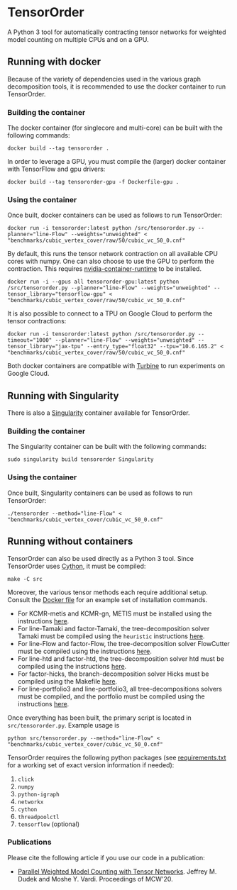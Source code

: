 # TensorOrder
A Python 3 tool for automatically contracting tensor networks for weighted model counting on multiple CPUs and on a GPU.

## Running with docker
Because of the variety of dependencies used in the various graph decomposition tools, it is recommended to use the docker container to run TensorOrder.

### Building the container
The docker container (for singlecore and multi-core) can be built with the following commands:
```
docker build --tag tensororder .
```

In order to leverage a GPU, you must compile the (larger) docker container with TensorFlow and gpu drivers:
```
docker build --tag tensororder-gpu -f Dockerfile-gpu .
```

### Using the container
Once built, docker containers can be used as follows to run TensorOrder:
```
docker run -i tensororder:latest python /src/tensororder.py --planner="line-Flow" --weights="unweighted" < "benchmarks/cubic_vertex_cover/raw/50/cubic_vc_50_0.cnf"
```

By default, this runs the tensor network contraction on all available CPU cores with numpy. One can also choose to use the GPU to perform the contraction. This requires [nvidia-container-runtime](https://nvidia.github.io/nvidia-container-runtime/) to be installed.
```
docker run -i --gpus all tensororder-gpu:latest python /src/tensororder.py --planner="line-Flow" --weights="unweighted" --tensor_library="tensorflow-gpu" < "benchmarks/cubic_vertex_cover/raw/50/cubic_vc_50_0.cnf"
```

It is also possible to connect to a TPU on Google Cloud to perform the tensor contractions:
```
docker run -i tensororder:latest python /src/tensororder.py --timeout="1000" --planner="line-Flow" --weights="unweighted" --tensor_library="jax-tpu" --entry_type="float32" --tpu="10.6.165.2" < "benchmarks/cubic_vertex_cover/raw/50/cubic_vc_50_0.cnf"
```

Both docker containers are compatible with [Turbine](https://github.com/Kasekopf/Turbine) to run experiments on Google Cloud.


## Running with Singularity
There is also a [Singularity](https://sylabs.io/singularity/) container available for TensorOrder.

### Building the container
The Singularity container can be built with the following commands:
```
sudo singularity build tensororder Singularity
```

### Using the container
Once built, Singularity containers can be used as follows to run TensorOrder:
```
./tensororder --method="line-Flow" < "benchmarks/cubic_vertex_cover/cubic_vc_50_0.cnf"
```


## Running without containers
TensorOrder can also be used directly as a Python 3 tool. Since TensorOrder uses [Cython](https://cython.org/), it must be compiled:
```
make -C src
```

Moreover, the various tensor methods each require additional setup. Consult the [Docker file](Dockerfile) for an example set of installation commands.
* For KCMR-metis and KCMR-gn, METIS must be installed using the instructions [here](src/tensorcsp).
* For line-Tamaki and factor-Tamaki, the tree-decomposition solver Tamaki must be compiled using the `heuristic` instructions [here](solvers/TCS-Meiji).
* For line-Flow and factor-Flow, the tree-decomposition solver FlowCutter must be compiled using the instructions [here](solvers/flow-cutter-pace17).
* For line-htd and factor-htd, the tree-decomposition solver htd must be compiled using the instructions [here](solvers/htd-master).
* For factor-hicks, the branch-decomposition solver Hicks must be compiled using the Makefile [here](solvers/hicks).
* For line-portfolio3 and line-portfolio3, all tree-decompositions solvers must be compiled, and the portfolio must be compiled using the instructions [here](solvers/portfolio).

Once everything has been built, the primary script is located in `src/tensororder.py`. Example usage is
```
python src/tensororder.py --method="line-Flow" < "benchmarks/cubic_vertex_cover/cubic_vc_50_0.cnf"
```

TensorOrder requires the following python packages (see [requirements.txt](requirements.txt) for a working set of exact version information if needed):
1. `click`
2. `numpy`
3. `python-igraph`
4. `networkx`
5. `cython`
6. `threadpoolctl`
7. `tensorflow` (optional)

### Publications
Please cite the following article if you use our code in a publication:

* [Parallel Weighted Model Counting with Tensor Networks](https://arxiv.org/abs/2006.15512). Jeffrey M. Dudek and Moshe Y. Vardi. Proceedings of MCW'20.
